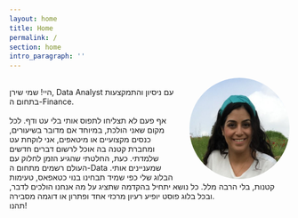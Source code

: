 ```yaml
---
layout: home
title: Home
permalink: /
section: home
intro_paragraph: ''
---
```

<div>
<img src="/assets/img/uploads/shiran.jpg" style="width: 180px; float: right;
    margin-left: 20px; border-radius: 50%">
<p>
<br>
היי! שמי שירן, Data Analyst עם ניסיון והתמקצעות בתחום ה-Finance.
<br>
<br>
אף פעם לא תצליחו לתפוס אותי בלי עט ודף. לכל מקום שאני הולכת, במיוחד אם מדובר בשיעורים, כנסים מקצועיים או מיטאפים, אני לוקחת עט ומחברת קטנה בה אוכל לרשום דברים חדשים שלמדתי. כעת, החלטתי שהגיע הזמן לחלוק עם העולם רשמים מתחום ה-Data שמעניינים אותי.
הבלוג שלי כפי שמיד תבחינו בנוי כטאפאס, טעימות קטנות, בלי הרבה מלל.
כל נושא יתחיל בהקדמה שתציג על מה אנחנו הולכים לדבר, ובכל בלוג פוסט יופיע רעיון מרכזי אחד ופתרון או דוגמה מסבירה.


<br>
תהנו!	
</p>

</div>



